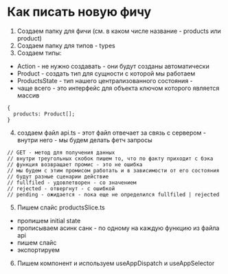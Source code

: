 # Как писать новую фичу

1. Создаем папку для фичи (см. в каком числе название - products или product)
2. Создаем папку для типов - types
3. Создаем типы:
- Action - не нужно создавать - они будут созданы автоматически
- Product - создать тип для сущности с которой мы работаем
- ProductsState - тип нашего централизованного состояния - 
- чаще всего - это интерфейс для объекта ключом которого является массив
```
{
  products: Product[];
} 

```
4. создаем файл api.ts - этот файл отвечает за связь с сервером - внутри него - мы будем делать фетч запросы
```
// GET - метод для получения данных
// внутри треугольных скобок пишем то, что по факту приходит с бэка
// функция возвращает промис - это не ошибка
// мы будем с этим промисом работать и в зависимости от его состояния
// будут разные сценарии действие
// fullfiled - удовлетворен - со значением
// rejected - отвергнут - с ошибкой
// pending - ожидается - пока еще не определился fullfiled | rejected
```

5. Пишем слайс productsSlice.ts
- пропишем initial state
- прописываем асинк санк - по одному на каждую функцию из файла api
- пишем слайс
- экспортируем

6. Пишем компонент и используем useAppDispatch и useAppSelector
